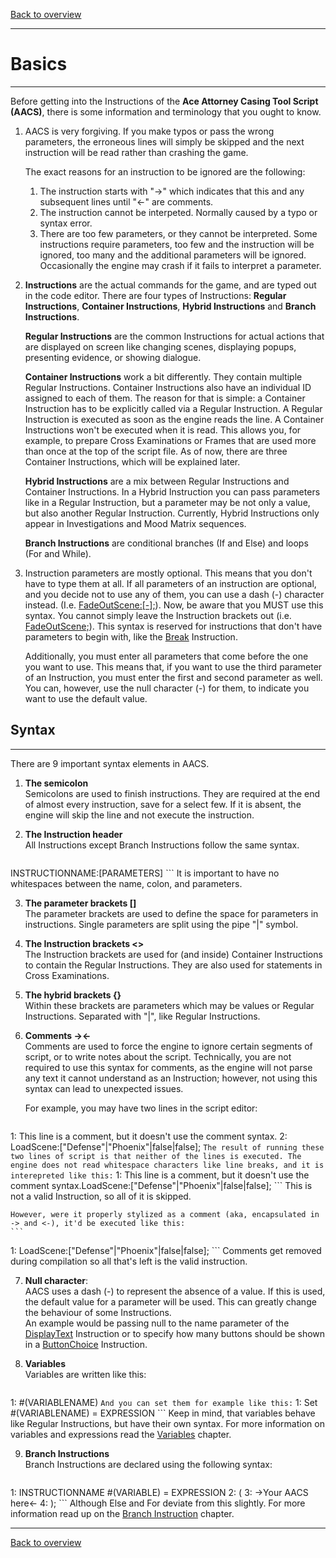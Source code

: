 [Back to overview](index.md)

---
# Basics
---
Before getting into the Instructions of the **Ace Attorney Casing Tool Script (AACS)**, there is some information and terminology that you ought to know.

1. AACS is very forgiving. If you make typos or pass the wrong parameters, the erroneous lines will simply be skipped and the next instruction will be read rather than crashing the game.
    
    The exact reasons for an instruction to be ignored are the following:
    1. The instruction starts with "->" which indicates that this and any subsequent lines until "<-" are comments.
    2. The instruction cannot be interpeted. Normally caused by a typo or syntax error.
    3. There are too few parameters, or they cannot be interpreted. Some instructions require parameters, too few and the instruction will be ignored, too many and the additional parameters will be ignored. Occasionally the engine may crash if it fails to interpret a parameter.

2. **Instructions** are the actual commands for the game, and are typed out in the code editor. There are four types of Instructions: **Regular Instructions**, **Container Instructions**, **Hybrid Instructions** and **Branch Instructions**.

    **Regular Instructions** are the common Instructions for actual actions that are displayed on screen like changing scenes, displaying popups, presenting evidence, or showing dialogue.
 
    **Container Instructions** work a bit differently. They contain multiple Regular Instructions. Container Instructions also have an individual ID assigned to each of them. The reason for that is simple: a Container Instruction has to be explicitly called via a Regular Instruction. A Regular Instruction is executed as soon as the engine reads the line. A Container Instructions won't be executed when it is read. This allows you, for example, to prepare Cross Examinations or Frames that are used more than once at the top of the script file. As of now, there are three Container Instructions, which will be explained later.
 
    **Hybrid Instructions** are a mix between Regular Instructions and Container Instructions. In a Hybrid Instruction you can pass parameters like in a Regular Instruction, but a parameter may be not only a value, but also another Regular Instruction. Currently, Hybrid Instructions only appear in Investigations and Mood Matrix sequences.

    **Branch Instructions** are conditional branches (If and Else) and loops (For and While).

3. Instruction parameters are mostly optional. This means that you don't have to type them at all. If all parameters of an instruction are optional, and you decide not to use any of them, you can use a dash (-) character instead. (I.e. [FadeOutScene:[-];](FadeOutScene.md)). Now, be aware that you MUST use this syntax. You cannot simply leave the Instruction brackets out (i.e. [FadeOutScene;](FadeOutScene.md)). This syntax is reserved for instructions that don't have parameters to begin with, like the [Break](Break.md) Instruction. 

	Additionally, you must enter all parameters that come before the one you want to use. This means that, if you want to use the third parameter of an Instruction, you must enter the first and second parameter as well. You can, however, use the null character (-) for them, to indicate you want to use the default value.

## Syntax
---
There are 9 important syntax elements in AACS.
1. **The semicolon**  
    Semicolons are used to finish instructions. They are required at the end of almost every instruction, save for a select few. If it is absent, the engine will skip the line and not execute the instruction.
    
2. **The Instruction header**  
	All Instructions except Branch Instructions follow the same syntax.
	```
INSTRUCTIONNAME:[PARAMETERS]
	``` 
	It is important to have no whitespaces between the name, colon, and parameters.

3. **The parameter brackets []**  
	The parameter brackets are used to define the space for parameters in instructions. Single parameters are split using the pipe "\|" symbol.

4. **The Instruction brackets <>**  
	The Instruction brackets are used for (and inside) Container Instructions to contain the Regular Instructions. They are also used for statements in Cross Examinations.

5. **The hybrid brackets {}**  
	Within these brackets are parameters which may be values or Regular Instructions. Separated with "\|", like Regular Instructions.

6. **Comments -><-**  
	Comments are used to force the engine to ignore certain segments of script, or to write notes about the script. Technically, you are not required to use this syntax for comments, as the engine will not parse any text it cannot understand as an Instruction; however, not using this syntax can lead to unexpected issues.
    
	For example, you may have two lines in the script editor:
	```
1: This line is a comment, but it doesn't use the comment syntax.
2: LoadScene:["Defense"|"Phoenix"|false|false];
	```
	The result of running these two lines of script is that neither of the lines is executed. The engine does not read whitespace characters like line breaks, and it is interepreted like this:
	```
1: This line is a comment, but it doesn't use the comment syntax.LoadScene:["Defense"|"Phoenix"|false|false];
	```
	This is not a valid Instruction, so all of it is skipped.

	However, were it properly stylized as a comment (aka, encapsulated in -> and <-), it'd be executed like this:
	```
1: LoadScene:["Defense"|"Phoenix"|false|false];
	```
	Comments get removed during compilation so all that's left is the valid instruction.

7. **Null character**:  
	AACS uses a dash (-) to represent the absence of a value. If this is used, the default value for a parameter will be used. This can greatly change the behaviour of some Instructions.   
	An example would be passing null to the name parameter of the [DisplayText](DisplayText.md) Instruction or to specify how many buttons should be shown in a [ButtonChoice](ButtonChoice.md) Instruction.

8. **Variables**  
	Variables are written like this:
	```
1: #(VARIABLENAME) 
	```
	And you can set them for example like this:
	```
1: Set #(VARIABLENAME) = EXPRESSION
	```
	Keep in mind, that variables behave like Regular Instructions, but have their own syntax. For more information on variables and expressions read the [Variables](Variables.md) chapter.

9. **Branch Instructions**  
	Branch Instructions are declared using the following syntax:
	```
1: INSTRUCTIONNAME #(VARIABLE) = EXPRESSION
2: (
3:   ->Your AACS here<-
4: ); 
	```
	Although Else and For deviate from this slightly. For more information read up on the [Branch Instruction](Branch-Instructions.md) chapter.

---
[Back to overview](index.md)
